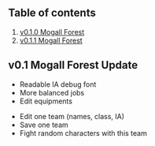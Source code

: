 ## Table of contents

1. [v0.1.0 Mogall Forest](#0.1.0)
2. [v0.1.1 Mogall Forest](#0.1.1)

## v0.1 Mogall Forest Update

<a name="0.1.1"></a>

- Readable IA debug font
- More balanced jobs
- Edit equipments

<a name="0.1.0"></a>

- Edit one team (names, class, IA)
- Save one team
- Fight random characters with this team